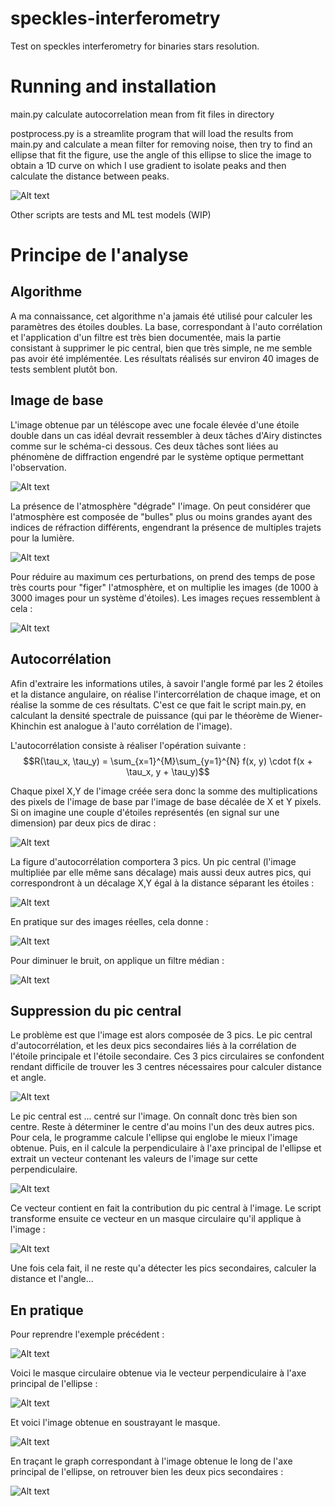 # speckles-interferometry
Test on speckles interferometry for binaries stars resolution.

# Running and installation

main.py calculate autocorrelation mean from fit files in directory

postprocess.py is a streamlite program that will load the results from main.py and calculate a mean filter for removing noise, then try to find an ellipse that fit the figure, use the angle of this ellipse to slice the image to obtain a 1D curve on which I use gradient to isolate peaks and then calculate the distance between peaks.

![Alt text](https://raw.githubusercontent.com/air01a/speckles-interferometry/main/image/streamlite.png "streamlit") 

Other scripts are tests and ML test models (WIP)


# Principe de l'analyse

## Algorithme

A ma connaissance, cet algorithme n'a jamais été utilisé pour calculer les paramètres des étoiles doubles. La base, correspondant à l'auto corrélation et l'application d'un filtre est très bien documentée, mais la partie consistant à supprimer le pic central, bien que très simple, ne me semble pas avoir été implémentée. Les résultats réalisés sur environ 40 images de tests semblent plutôt bon. 


## Image de base

L'image obtenue par un téléscope avec une focale élevée d'une étoile double dans un cas idéal devrait ressembler à deux tâches d'Airy distinctes comme sur le schéma-ci dessous. Ces deux tâches sont liées au phénomène de diffraction engendré par le système optique permettant l'observation. 

![Alt text](https://raw.githubusercontent.com/air01a/speckles-interferometry/main/image/airy.png "Etoiles doubles") 

La présence de l'atmosphère "dégrade" l'image. On peut considérer que l'atmosphère est composée de "bulles" plus ou moins grandes ayant des indices de réfraction différents, engendrant la présence de multiples trajets pour la lumière.

![Alt text](https://raw.githubusercontent.com/air01a/speckles-interferometry/main/image/atmosphere.png "Etoiles doubles") 


Pour réduire au maximum ces perturbations, on prend des temps de pose très courts pour "figer" l'atmosphère, et on multiplie les images (de 1000 à 3000 images pour un système d'étoiles). Les images reçues ressemblent à cela : 

![Alt text](https://raw.githubusercontent.com/air01a/speckles-interferometry/main/image/cou619.png "Etoiles doubles") 

## Autocorrélation

Afin d'extraire les informations utiles, à savoir l'angle formé par les 2 étoiles et la distance angulaire, on réalise l'intercorrélation de chaque image, et on réalise la somme de ces résultats. C'est ce que fait le script main.py, en calculant la densité spectrale de puissance (qui par le théorème de  Wiener-Khinchin est analogue à l'auto corrélation de l'image).

L'autocorrélation consiste à réaliser l'opération suivante : 
$$R(\tau_x, \tau_y) = \sum_{x=1}^{M}\sum_{y=1}^{N} f(x, y) \cdot f(x + \tau_x, y + \tau_y)$$

Chaque pixel X,Y de l'image créée sera donc la somme des multiplications des pixels de l'image de base par l'image de base décalée de X et Y pixels. Si on imagine une couple d'étoiles représentés (en signal sur une dimension) par deux pics de dirac : 

![Alt text](https://raw.githubusercontent.com/air01a/speckles-interferometry/main/image/figure_1.png "Pics de Dirac") 

La figure d'autocorrélation comportera 3 pics. Un pic central (l'image multipliée par elle même sans décalage) mais aussi deux autres pics, qui correspondront à un décalage X,Y égal à la distance séparant les étoiles :

![Alt text](https://raw.githubusercontent.com/air01a/speckles-interferometry/main/image/figure_2.png "Pics de Dirac") 

En pratique sur des images réelles, cela donne : 

![Alt text](https://raw.githubusercontent.com/air01a/speckles-interferometry/main/image/a1453.png "Auto corrélation") 

Pour diminuer le bruit, on applique un filtre médian :

![Alt text](https://raw.githubusercontent.com/air01a/speckles-interferometry/main/image/a1453_mean_filtering.png "Auto corrélation + filtre médian") 


## Suppression du pic central

Le problème est que l'image est alors composée de 3 pics. Le pic central d'autocorrélation, et les deux pics secondaires liés à la corrélation de l'étoile principale et l'étoile secondaire. Ces 3 pics circulaires se confondent rendant difficile de trouver les 3 centres nécessaires pour calculer distance et angle. 

![Alt text](https://raw.githubusercontent.com/air01a/speckles-interferometry/main/image/double.png "pics corrélation")

Le pic central est ... centré sur l'image. On connaît donc très bien son centre. Reste à déterminer le centre d'au moins l'un des deux autres pics. Pour cela, le programme calcule l'ellipse qui englobe le mieux l'image obtenue. Puis, en il calcule la perpendiculaire à l'axe principal de l'ellipse et extrait un vecteur contenant les valeurs de l'image sur cette perpendiculaire.

![Alt text](https://raw.githubusercontent.com/air01a/speckles-interferometry/main/image/doubleellipse.png "Auto corrélation") 

Ce vecteur contient en fait la contribution du pic central à l'image. Le script transforme ensuite ce vecteur en un masque circulaire qu'il applique à l'image :

![Alt text](https://raw.githubusercontent.com/air01a/speckles-interferometry/main/image/doubleequation.png "Auto corrélation") 

Une fois cela fait, il ne reste qu'a détecter les pics secondaires, calculer la distance et l'angle...

## En pratique

Pour reprendre l'exemple précédent : 

![Alt text](https://raw.githubusercontent.com/air01a/speckles-interferometry/main/image/a1453_mean_filtering.png "Auto corrélation") 

Voici le masque circulaire obtenue via le vecteur perpendiculaire à l'axe principal de l'ellipse : 

![Alt text](https://raw.githubusercontent.com/air01a/speckles-interferometry/main/image/a1453_central_contribution.png "Auto corrélation") 

Et voici l'image obtenue en soustrayant le masque. 

![Alt text](https://raw.githubusercontent.com/air01a/speckles-interferometry/main/image/a1453_result.png "Auto corrélation") 

En traçant le graph correspondant à l'image obtenue le long de l'axe principal de l'ellipse, on retrouver bien les deux pics secondaires :

![Alt text](https://raw.githubusercontent.com/air01a/speckles-interferometry/main/image/a1453_graph.png "Auto corrélation") 

